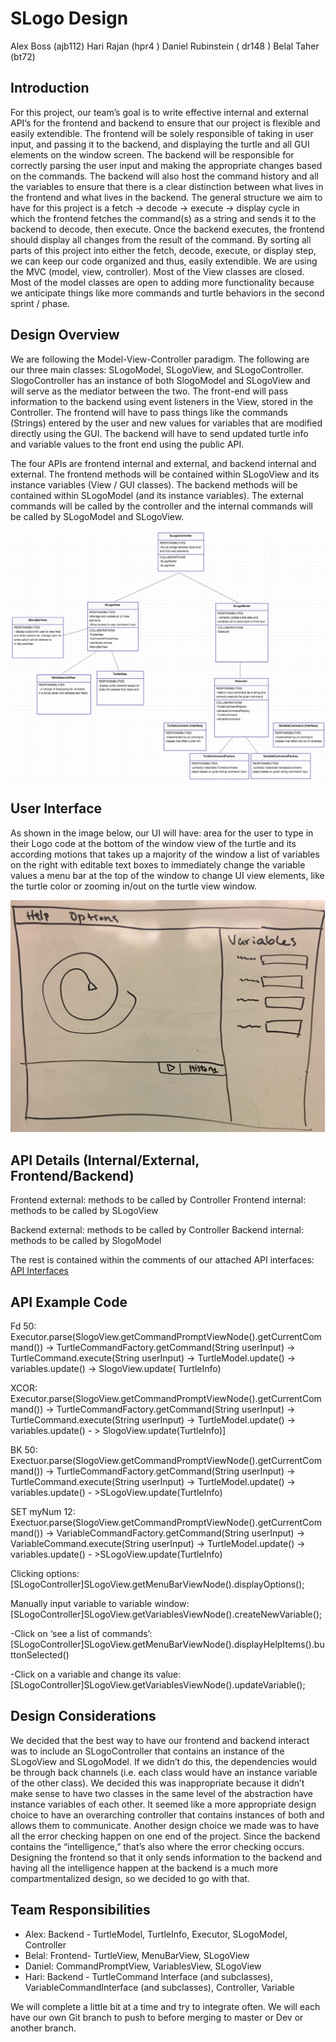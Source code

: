 SLogo Design
============

Alex Boss (ajb112)
Hari Rajan (hpr4 )
Daniel Rubinstein ( dr148 )
Belal Taher (bt72)

Introduction
------------
For this project, our team’s goal is to write effective internal and external API’s for the frontend and backend to ensure that our project is flexible and easily extendible. The frontend will be solely responsible of taking in user input, and passing it to the backend, and displaying the turtle and all GUI elements on the window screen. The backend will be responsible for correctly parsing the user input and making the appropriate changes based on the commands. The backend will also host the command history and all the variables to ensure that there is a clear distinction between what lives in the frontend and what lives in the backend. The general structure we aim to have for this project is a fetch -> decode -> execute -> display cycle in which the frontend fetches the command(s) as a string and sends it to the backend to decode, then execute. Once the backend executes, the frontend should display all changes from the result of the command. By sorting all parts of this project into either the fetch, decode, execute, or display step, we can keep our code organized and thus, easily extendible. We are using the MVC (model, view, controller). Most of the View classes are closed. Most of the model classes are open to adding more functionality because we anticipate things like more commands and turtle behaviors in the second sprint / phase. 

Design Overview
---------------
We are following the Model-View-Controller paradigm. The following are our three main classes: SLogoModel, SLogoView, and SLogoController. SlogoController has an instance of both SlogoModel and SLogoView and will serve as the mediator between the two. The front-end will pass information to the backend using event listeners in the View, stored in the Controller. The frontend will have to pass things like the commands (Strings) entered by the user and new values for variables that are modified directly using the GUI. The backend will have to send updated turtle info and variable values to the front end using the public API. 

The four APIs are frontend internal and external, and backend internal and external. The frontend methods will be contained within SLogoView and its instance variables (View / GUI classes). The backend methods will be contained within SLogoModel (and its instance variables). The external commands will be called by the controller and the internal commands will be called by SLogoModel and SLogoView. 

![](Design_Overview_Hierarchy.png)

User Interface
--------------
As shown in the image below, our UI will have:
area for the user to type in their Logo code at the bottom of the window
view of the turtle and its according motions that takes up a majority of the window
a list of variables on the right with editable text boxes to immediately change the variable values
a menu bar at the top of the window to change UI view elements, like the turtle color or zooming in/out on the turtle view window. 

![](UI_Interface.png)

API Details (Internal/External, Frontend/Backend)
----------------------------------------
Frontend external: methods to be called by Controller
Frontend internal: methods to be called by SLogoView

Backend external: methods to be called by Controller
Backend internal: methods to be called by SlogoModel

The rest is contained within the comments of our attached API interfaces: 
[API Interfaces](https://codeshare.io/a3AEz1)

API Example Code
--------------

Fd 50: 
Executor.parse(SlogoView.getCommandPromptViewNode().getCurrentCommand())
-> TurtleCommandFactory.getCommand(String userInput) -> TurtleCommand.execute(String userInput) -> TurtleModel.update() -> variables.update() -> SlogoView.update( TurtleInfo)

XCOR:
Executor.parse(SlogoView.getCommandPromptViewNode().getCurrentCommand())
-> TurtleCommandFactory.getCommand(String userInput) -> TurtleCommand.execute(String userInput) -> TurtleModel.update() -> variables.update() - > SlogoView.update(TurtleInfo)]

BK 50:
Exectuor.parse(SlogoView.getCommandPromptViewNode().getCurrentCommand())
-> TurtleCommandFactory.getCommand(String userInput) -> TurtleCommand.execute(String userInput) -> TurtleModel.update() -> variables.update() - >SLogoView.update(TurtleInfo)

SET myNum 12:
Exectuor.parse(SlogoView.getCommandPromptViewNode().getCurrentCommand())
-> VariableCommandFactory.getCommand(String userInput) -> VariableCommand.execute(String userInput) -> TurtleModel.update() -> variables.update() - >SLogoView.update(TurtleInfo)

Clicking options:
[SLogoController]SLogoView.getMenuBarViewNode().displayOptions();

Manually input variable to variable window:
[SLogoController]SLogoView.getVariablesViewNode().createNewVariable();

-Click on ‘see a list of commands’:
[SLogoController]SLogoView.getMenuBarViewNode().displayHelpItems().buttonSelected()

-Click on a variable and change its value:
[SLogoController]SLogoView.getVariablesViewNode().updateVariable();


Design Considerations 
--------------------
We decided that the best way to have our frontend and backend interact was to include an SLogoController that contains an instance of the SLogoView and SLogoModel. If we didn’t do this, the dependencies would be through back channels (i.e. each class would have an instance variable of the other class). We decided this was inappropriate because it didn’t make sense to have two classes in the same level of the abstraction have instance variables of each other. It seemed like a more appropriate design choice to have an overarching controller that contains instances of both and allows them to communicate. Another design choice we made was to have all the error checking happen on one end of the project. Since the backend contains the “intelligence,” that’s also where the error checking occurs. Designing the frontend so that it only sends information to the backend and having all the intelligence happen at the backend is a much more compartmentalized design, so we decided to go with that. 

Team Responsibilities
-------------------
* Alex: Backend - TurtleModel, TurtleInfo, Executor, SLogoModel, Controller
* Belal: Frontend- TurtleView, MenuBarView, SLogoView
* Daniel: CommandPromptView, VariablesView, SLogoView
* Hari: Backend - TurtleCommand Interface (and subclasses), VariableCommandInterface (and subclasses), Controller, Variable

We will complete a little bit at a time and try to integrate often. We will each have our own Git branch to push to before merging to master or Dev or another branch. 

